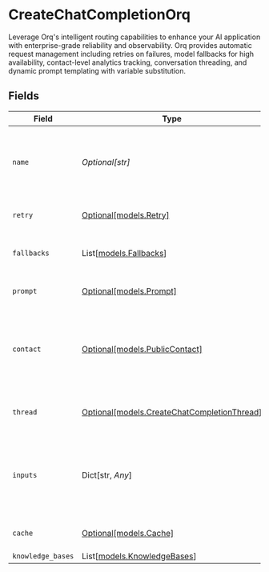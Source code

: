 # CreateChatCompletionOrq

Leverage Orq's intelligent routing capabilities to enhance your AI application with enterprise-grade reliability and observability. Orq provides automatic request management including retries on failures, model fallbacks for high availability, contact-level analytics tracking, conversation threading, and dynamic prompt templating with variable substitution.


## Fields

| Field                                                                                                              | Type                                                                                                               | Required                                                                                                           | Description                                                                                                        | Example                                                                                                            |
| ------------------------------------------------------------------------------------------------------------------ | ------------------------------------------------------------------------------------------------------------------ | ------------------------------------------------------------------------------------------------------------------ | ------------------------------------------------------------------------------------------------------------------ | ------------------------------------------------------------------------------------------------------------------ |
| `name`                                                                                                             | *Optional[str]*                                                                                                    | :heavy_minus_sign:                                                                                                 | The name to display on the trace. If not specified, the default system name will be used.                          |                                                                                                                    |
| `retry`                                                                                                            | [Optional[models.Retry]](../models/retry.md)                                                                       | :heavy_minus_sign:                                                                                                 | Retry configuration for the request                                                                                |                                                                                                                    |
| `fallbacks`                                                                                                        | List[[models.Fallbacks](../models/fallbacks.md)]                                                                   | :heavy_minus_sign:                                                                                                 | Array of fallback models to use if primary model fails                                                             |                                                                                                                    |
| `prompt`                                                                                                           | [Optional[models.Prompt]](../models/prompt.md)                                                                     | :heavy_minus_sign:                                                                                                 | Prompt configuration for the request                                                                               |                                                                                                                    |
| `contact`                                                                                                          | [Optional[models.PublicContact]](../models/publiccontact.md)                                                       | :heavy_minus_sign:                                                                                                 | Information about the contact making the request. If the contact does not exist, it will be created automatically. |                                                                                                                    |
| `thread`                                                                                                           | [Optional[models.CreateChatCompletionThread]](../models/createchatcompletionthread.md)                             | :heavy_minus_sign:                                                                                                 | Thread information to group related requests                                                                       |                                                                                                                    |
| `inputs`                                                                                                           | Dict[str, *Any*]                                                                                                   | :heavy_minus_sign:                                                                                                 | Values to replace in the prompt messages using {{variableName}} syntax                                             | {<br/>"customer_name": "John Smith",<br/>"product_name": "Premium Plan",<br/>"issue_type": "billing"<br/>}         |
| `cache`                                                                                                            | [Optional[models.Cache]](../models/cache.md)                                                                       | :heavy_minus_sign:                                                                                                 | Cache configuration for the request.                                                                               |                                                                                                                    |
| `knowledge_bases`                                                                                                  | List[[models.KnowledgeBases](../models/knowledgebases.md)]                                                         | :heavy_minus_sign:                                                                                                 | N/A                                                                                                                |                                                                                                                    |